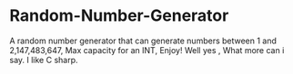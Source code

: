 # Random-Number-Generator
A random number generator that can generate numbers between 1 and 2,147,483,647, Max capacity for an INT, Enjoy!
Well yes , What more can i say. I like C sharp.
